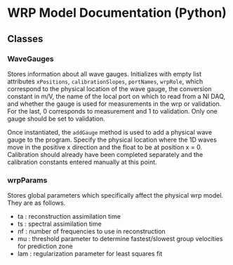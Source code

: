 # WRP Model Documentation (Python)

## Classes

### WaveGauges  
Stores information about all wave gauges. Initializes with empty list attributes `xPositions`, `calibrationSlopes`, `portNames`, `wrpRole`, which correspond to the physical location of the wave gauge, the conversion constant in m/V, the name of the local port on which to read from a NI DAQ, and whether the gauge is used for measurements in the wrp or validation. For the last, 0 corresponds to measurement and 1 to validation. Only one gauge should be set to validation.

Once instantiated, the `addGauge` method is used to add a physical wave gauge to the program. Specify the physical location where the 1D waves move in the positive x direction and the float to be at position x = 0. Calibration should already have been completed separately and the calibration constants entered manually at this point.

### wrpParams
Stores global parameters which specifically affect the physical wrp model. They are as follows.
- ta : reconstruction assimilation time
- ts : spectral assimilation time
- nf : number of frequencies to use in reconstruction
- mu : threshold parameter to determine fastest/slowest group velocities for prediction zone
- lam : regularization parameter for least squares fit

### 